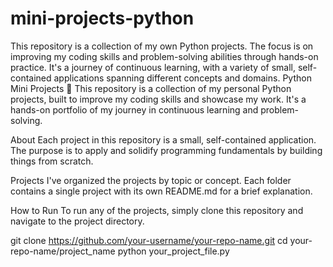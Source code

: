 # mini-projects-python
This repository is a collection of my own Python projects. The focus is on improving my coding skills and problem-solving abilities through hands-on practice. It's a journey of continuous learning, with a variety of small, self-contained applications spanning different concepts and domains.
Python Mini Projects 🐍
This repository is a collection of my personal Python projects, built to improve my coding skills and showcase my work. It's a hands-on portfolio of my journey in continuous learning and problem-solving.

About
Each project in this repository is a small, self-contained application. The purpose is to apply and solidify programming fundamentals by building things from scratch.

Projects
I've organized the projects by topic or concept. Each folder contains a single project with its own README.md for a brief explanation.

How to Run
To run any of the projects, simply clone this repository and navigate to the project directory.

git clone https://github.com/your-username/your-repo-name.git
cd your-repo-name/project_name
python your_project_file.py
